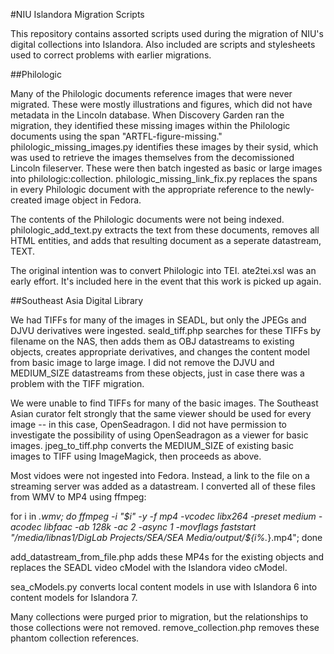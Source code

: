 #NIU Islandora Migration Scripts

This repository contains assorted scripts used during the migration of NIU's digital collections into Islandora. Also included are scripts and stylesheets used to correct problems with earlier migrations.

##Philologic

Many of the Philologic documents reference images that were never migrated. These were mostly illustrations and figures, which did not have metadata in the Lincoln database. When Discovery Garden ran the migration, they identified these missing images within the Philologic documents using the span "ARTFL-figure-missing." philologic_missing_images.py identifies these images by their sysid, which was used to retrieve the images themselves from the decomissioned Lincoln fileserver. These were then batch ingested as basic or large images into philologic:collection. philologic_missing_link_fix.py replaces the spans in every Philologic document with the appropriate reference to the newly-created image object in Fedora.

The contents of the Philologic documents were not being indexed. philologic_add_text.py extracts the text from these documents, removes all HTML entities, and adds that resulting document as a seperate datastream, TEXT.

The original intention was to convert Philologic into TEI. ate2tei.xsl was an early effort. It's included here in the event that this work is picked up again.

##Southeast Asia Digital Library

We had TIFFs for many of the images in SEADL, but only the JPEGs and DJVU derivatives were ingested. seald_tiff.php searches for these TIFFs by filename on the NAS, then adds them as OBJ datastreams to existing objects, creates appropriate derivatives, and changes the content model from basic image to large image. I did not remove the DJVU and MEDIUM_SIZE datastreams from these objects, just in case there was a problem with the TIFF migration.

We were unable to find TIFFs for many of the basic images. The Southeast Asian curator felt strongly that the same viewer should be used for every image -- in this case, OpenSeadragon. I did not have permission to investigate the possibility of using OpenSeadragon as a viewer for basic images. jpeg_to_tiff.php converts the MEDIUM_SIZE of existing basic images to TIFF using ImageMagick, then proceeds as above.

Most vidoes were not ingested into Fedora. Instead, a link to the file on a streaming server was added as a datastream. I converted all of these files from WMV to MP4 using ffmpeg:

for i in *.wmv; do ffmpeg -i "$i" -y -f mp4 -vcodec libx264 -preset medium -acodec libfaac -ab 128k -ac 2 -async 1 -movflags faststart "/media/libnas1/DigLab Projects/SEA/SEA Media/output/${i%.*}.mp4"; done

add_datastream_from_file.php adds these MP4s for the existing objects and replaces the SEADL video cModel with the Islandora video cModel.

sea_cModels.py converts local content models in use with Islandora 6 into content models for Islandora 7.

Many collections were purged prior to migration, but the relationships to those collections were not removed. remove_collection.php removes these phantom collection references.

